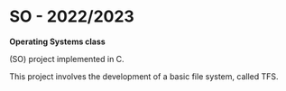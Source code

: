 # SO - 2022/2023
**Operating Systems class** 

(SO) project implemented in C.

This project involves the development of a basic file system, called TFS.
